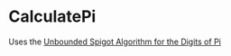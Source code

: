 # CalculatePi

Uses the [Unbounded Spigot Algorithm for the Digits of Pi](http://www.cs.ox.ac.uk/jeremy.gibbons/publications/spigot.pdf)

